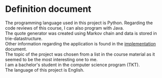 # Definition document
The programming language used in this project is Python. Regarding the code reviews of this course, I can also program with Java. \
The quote generator was created using Markov chain and data is stored in trie-datastructure. \
Other information regarding the application is found in the [implementation](https://github.com/Jikke/Quote_generator/blob/main/documentation/implementation.md) document. \
The topic of the project was chosen from a list in the course material as it seemed to be the most interesting one to me. \
I am a bachelor's student in the computer science program (TKT). \
The language of this project is English.


